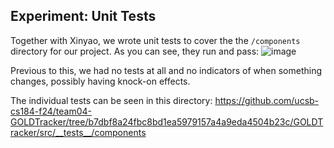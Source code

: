 ## Experiment: Unit Tests
Together with Xinyao, we wrote unit tests to cover the the `/components` directory for our project.
As you can see, they run and pass:
![image](https://github.com/user-attachments/assets/32e0b116-2d99-4d13-901b-7eb76b3c9776)


Previous to this, we had no tests at all and no indicators of when something changes, possibly having knock-on effects.


The individual tests can be seen in this directory:
https://github.com/ucsb-cs184-f24/team04-GOLDTracker/tree/b7dbf8a24fbc8bd1ea5979157a4a9eda4504b23c/GOLDTracker/src/__tests__/components

